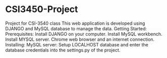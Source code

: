 # CSI3450-Project
Project for CSI-3540 class
This web application is developed using DJANGO and MySQL database to manage the data.
Getting Started:
Prerequisites:
Install DJANGO on your computer.
	Install MySQL workbench.
Install MYSQL server.
Chrome web browser and an internet connection.
Installing: 
MySQL server:
Setup LOCALHOST database and enter the database credentials into the settings.py of the project.
